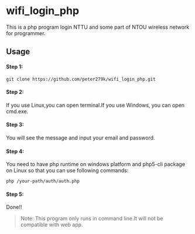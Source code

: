 # wifi_login_php
This is a php program login NTTU and some part of NTOU wireless network for programmer.

## Usage

#### Step 1:  
    git clone https://github.com/peter279k/wifi_login_php.git
    
#### Step 2:  
If you use Linux,you can open terminal.If you use Windows, you can open cmd.exe.

#### Step 3: 
You will see the message and input your email and password.

#### Step 4:
You need to have php runtime on windows platform and php5-cli package on Linux so that you can use following commands:

    php /your-path/auth/auth.php
    
#### Step 5: 
Done!!

> Note: This program only runs in command line.It will not be compatible with web app.
